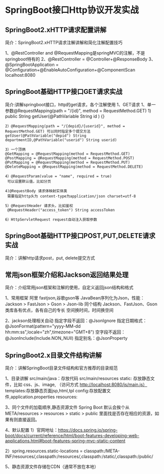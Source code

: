 # SpringBoot接口Http协议开发实战

## SpringBoot2.xHTTP请求配置讲解

 简介：SpringBoot2.xHTTP请求注解讲解和简化注解配置技巧

 1、@RestController and @RequestMapping是springMVC的注解，不是springboot特有的
 2、@RestController = @Controller+@ResponseBody
 3、@SpringBootApplication = @Configuration+@EnableAutoConfiguration+@ComponentScan
  localhost:8080

## SpringBoot基础HTTP接口GET请求实战

 简介:讲解springboot接口，http的get请求，各个注解使用
  1、GET请求
   1、单一参数@RequestMapping(path = "/{id}", method = RequestMethod.GET)
    1) public String getUser(@PathVariable String id ) {}

    2）@RequestMapping(path = "/{depid}/{userid}", method = RequestMethod.GET) 可以同时指定多个提交方法
    getUser(@PathVariable("depid") String departmentID,@PathVariable("userid") String userid)

    3）一个顶俩
    @GetMapping = @RequestMapping(method = RequestMethod.GET)
    @PostMapping = @RequestMapping(method = RequestMethod.POST)
    @PutMapping = @RequestMapping(method = RequestMethod.PUT)
    @DeleteMapping = @RequestMapping(method = RequestMethod.DELETE)

    4）@RequestParam(value = "name", required = true)
     可以设置默认值，比如分页

    4)@RequestBody 请求体映射实体类
     需要指定http头为 content-type为application/json charset=utf-8

    5）@RequestHeader 请求头，比如鉴权
     @RequestHeader("access_token") String accessToken

    6）HttpServletRequest request自动注入获取参数

## SpringBoot基础HTTP接口POST,PUT,DELETE请求实战

 简介：讲解http请求post，put, delete提交方式

## 常用json框架介绍和Jackson返回结果处理

 简介：介绍常用json框架和注解的使用，自定义返回json结构和格式

 1、常用框架 阿里 fastjson,谷歌gson等
  JavaBean序列化为Json，性能：Jackson > FastJson > Gson > Json-lib 同个结构
  Jackson、FastJson、Gson类库各有优点，各有自己的专长
  空间换时间，时间换空间

 2、jackson处理相关自动
  指定字段不返回：@JsonIgnore
  指定日期格式：@JsonFormat(pattern="yyyy-MM-dd hh:mm:ss",locale="zh",timezone="GMT+8")
  空字段不返回：@JsonInclude(Include.NON_NUll)
  指定别名：@JsonProperty

## SpringBoot2.x目录文件结构讲解

  简介：讲解SpringBoot目录文件结构和官方推荐的目录规范

  1、目录讲解
   src/main/java：存放代码
   src/main/resources
    static: 存放静态文件，比如 css、js、image, （访问方式 <http://localhost:8080/js/main.js）>
    templates:存放静态页面jsp,html,tpl
    config:存放配置文件,application.properties
    resources:

  3、同个文件的加载顺序,静态资源文件
  Spring Boot 默认会挨个从
  META/resources > resources > static > public  里面找是否存在相应的资源，如果有则直接返回。

  4、默认配置
   1）官网地址：<https://docs.spring.io/spring-boot/docs/current/reference/html/boot-features-developing-web-applications.html#boot-features-spring-mvc-static-content>

   2）spring.resources.static-locations = classpath:/META-INF/resources/,classpath:/resources/,classpath:/static/,classpath:/public/

  5、静态资源文件存储在CDN（通常不放在本地）
